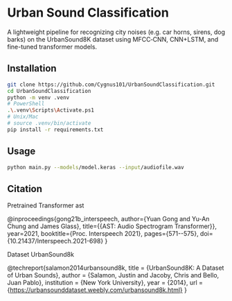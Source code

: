 # Urban Sound Classification

A lightweight pipeline for recognizing city noises (e.g. car horns, sirens, dog barks) on the UrbanSound8K dataset using MFCC‐CNN, CNN+LSTM, and fine-tuned transformer models.

## Installation

```bash
git clone https://github.com/Cygnus101/UrbanSoundClassification.git
cd UrbanSoundClassification
python -m venv .venv
# PowerShell
.\.venv\Scripts\Activate.ps1
# Unix/Mac
# source .venv/bin/activate
pip install -r requirements.txt
```

## Usage

```bash
python main.py --models/model.keras --input/audiofile.wav
```

## Citation

Pretrained Transformer ast

@inproceedings{gong21b_interspeech,
  author={Yuan Gong and Yu-An Chung and James Glass},
  title={{AST: Audio Spectrogram Transformer}},
  year=2021,
  booktitle={Proc. Interspeech 2021},
  pages={571--575},
  doi={10.21437/Interspeech.2021-698}
}

Dataset UrbanSound8k

@techreport{salamon2014urbansound8k,
  title       = {UrbanSound8K: A Dataset of Urban Sounds},
  author      = {Salamon, Justin and Jacoby, Chris and Bello, Juan Pablo},
  institution = {New York University},
  year        = {2014},
  url         = {https://urbansounddataset.weebly.com/urbansound8k.html}
}

